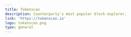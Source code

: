```yaml
---
title: Tokenscan
description: Counterparty's most popular block explorer.
link: 'https://tokenscan.io'
logo: tokenscan.png
type: general
---
```

